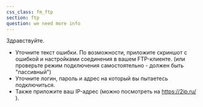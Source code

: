 ```yaml
---
css_class: fm_ftp
section: ftp
question: we need more info
---
```

Здравствуйте.
- Уточните текст ошибки. По возможности, приложите скриншот с ошибкой и настройками соединения в вашем FTP-клиенте. (или проверьте режим подключения самостоятельно - должен быть "пассивный")
- Уточните логин, пароль и адрес на который вы пытаетесь подключиться.
- Также приложите ваш IP-адрес (можно посмотреть на https://2ip.ru/ ).